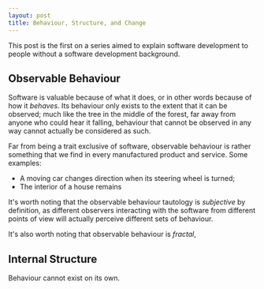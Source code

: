 ```yaml
---
layout: post
title: Behaviour, Structure, and Change
---
```

This post is the first on a series aimed to explain software development to people without a software development background.

## Observable Behaviour

Software is valuable because of what it does, or in other words because of how it *behaves*. Its behaviour only exists to the extent that it can be observed; much like the tree in the middle of the forest, far away from anyone who could hear it falling, behaviour that cannot be observed in any way cannot actually be considered as such.

Far from being a trait exclusive of software, observable behaviour is rather something that we find in every manufactured product and service. Some examples:

- A moving car changes direction when its steering wheel is turned;
- The interior of a house remains  

It's worth noting that the observable behaviour tautology is *subjective* by definition, as different observers interacting with the software from different points of view will actually perceive different sets of behaviour.

It's also worth noting that observable behaviour is *fractal*,

## Internal Structure

Behaviour cannot exist on its own.